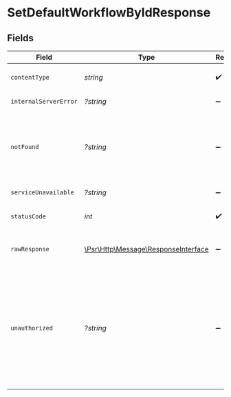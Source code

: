 # SetDefaultWorkflowByIdResponse


## Fields

| Field                                                                                                                                                                                        | Type                                                                                                                                                                                         | Required                                                                                                                                                                                     | Description                                                                                                                                                                                  |
| -------------------------------------------------------------------------------------------------------------------------------------------------------------------------------------------- | -------------------------------------------------------------------------------------------------------------------------------------------------------------------------------------------- | -------------------------------------------------------------------------------------------------------------------------------------------------------------------------------------------- | -------------------------------------------------------------------------------------------------------------------------------------------------------------------------------------------- |
| `contentType`                                                                                                                                                                                | *string*                                                                                                                                                                                     | :heavy_check_mark:                                                                                                                                                                           | HTTP response content type for this operation                                                                                                                                                |
| `internalServerError`                                                                                                                                                                        | *?string*                                                                                                                                                                                    | :heavy_minus_sign:                                                                                                                                                                           | **Internal Server Error**<br/>                                                                                                                                                               |
| `notFound`                                                                                                                                                                                   | *?string*                                                                                                                                                                                    | :heavy_minus_sign:                                                                                                                                                                           | **Not Found**\<br/>\<br/>When you'll get `404 Not Found` response:<br/>- The Organization doesn't exist.<br/>- The Workflow doesn't exist.<br/>                                              |
| `serviceUnavailable`                                                                                                                                                                         | *?string*                                                                                                                                                                                    | :heavy_minus_sign:                                                                                                                                                                           | **Service Unavailable**<br/>                                                                                                                                                                 |
| `statusCode`                                                                                                                                                                                 | *int*                                                                                                                                                                                        | :heavy_check_mark:                                                                                                                                                                           | HTTP response status code for this operation                                                                                                                                                 |
| `rawResponse`                                                                                                                                                                                | [\Psr\Http\Message\ResponseInterface](https://www.php-fig.org/psr/psr-7/#33-psrhttpmessageresponseinterface)                                                                                 | :heavy_minus_sign:                                                                                                                                                                           | Raw HTTP response; suitable for custom response parsing                                                                                                                                      |
| `unauthorized`                                                                                                                                                                               | *?string*                                                                                                                                                                                    | :heavy_minus_sign:                                                                                                                                                                           | **Unauthorized**\<br/>\<br/>When you'll get `401 Unauthorized` response:<br/>- The User or Application Token is invalid.<br/>- The User or Application Token doesn't have permission to update the Workflow. |